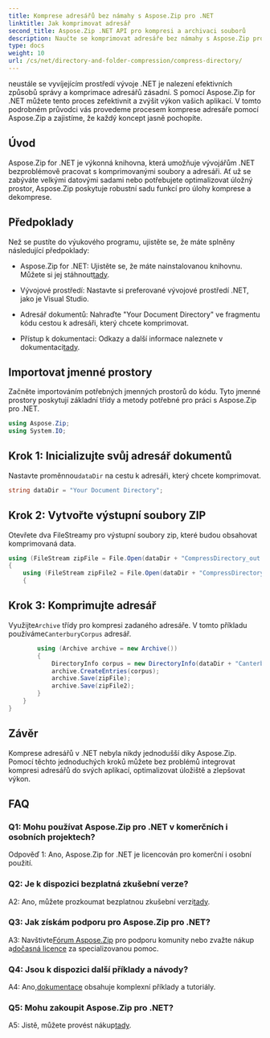 ```yaml
---
title: Komprese adresářů bez námahy s Aspose.Zip pro .NET
linktitle: Jak komprimovat adresář
second_title: Aspose.Zip .NET API pro kompresi a archivaci souborů
description: Naučte se komprimovat adresáře bez námahy s Aspose.Zip pro .NET. Podpořte svůj vývoj .NET efektivní optimalizací úložného prostoru.
type: docs
weight: 10
url: /cs/net/directory-and-folder-compression/compress-directory/
---
```

neustále se vyvíjejícím prostředí vývoje .NET je nalezení efektivních způsobů správy a komprimace adresářů zásadní. S pomocí Aspose.Zip for .NET můžete tento proces zefektivnit a zvýšit výkon vašich aplikací. V tomto podrobném průvodci vás provedeme procesem komprese adresáře pomocí Aspose.Zip a zajistíme, že každý koncept jasně pochopíte.

## Úvod

Aspose.Zip for .NET je výkonná knihovna, která umožňuje vývojářům .NET bezproblémově pracovat s komprimovanými soubory a adresáři. Ať už se zabýváte velkými datovými sadami nebo potřebujete optimalizovat úložný prostor, Aspose.Zip poskytuje robustní sadu funkcí pro úlohy komprese a dekomprese.

## Předpoklady

Než se pustíte do výukového programu, ujistěte se, že máte splněny následující předpoklady:

-  Aspose.Zip for .NET: Ujistěte se, že máte nainstalovanou knihovnu. Můžete si jej stáhnout[tady](https://releases.aspose.com/zip/net/).

- Vývojové prostředí: Nastavte si preferované vývojové prostředí .NET, jako je Visual Studio.

- Adresář dokumentů: Nahraďte "Your Document Directory" ve fragmentu kódu cestou k adresáři, který chcete komprimovat.

-  Přístup k dokumentaci: Odkazy a další informace naleznete v dokumentaci[tady](https://reference.aspose.com/zip/net/).

## Importovat jmenné prostory

Začněte importováním potřebných jmenných prostorů do kódu. Tyto jmenné prostory poskytují základní třídy a metody potřebné pro práci s Aspose.Zip pro .NET.

```csharp
using Aspose.Zip;
using System.IO;
```

## Krok 1: Inicializujte svůj adresář dokumentů

 Nastavte proměnnou`dataDir` na cestu k adresáři, který chcete komprimovat.

```csharp
string dataDir = "Your Document Directory";
```

## Krok 2: Vytvořte výstupní soubory ZIP

Otevřete dva FileStreamy pro výstupní soubory zip, které budou obsahovat komprimovaná data.

```csharp
using (FileStream zipFile = File.Open(dataDir + "CompressDirectory_out.zip", FileMode.Create))
{
    using (FileStream zipFile2 = File.Open(dataDir + "CompressDirectory2_out.zip", FileMode.Create))
    {
```

## Krok 3: Komprimujte adresář

 Využijte`Archive` třídy pro kompresi zadaného adresáře. V tomto příkladu používáme`CanterburyCorpus` adresář.

```csharp
        using (Archive archive = new Archive())
        {
            DirectoryInfo corpus = new DirectoryInfo(dataDir + "CanterburyCorpus");
            archive.CreateEntries(corpus);
            archive.Save(zipFile);
            archive.Save(zipFile2);
        }
    }
}
```

## Závěr

Komprese adresářů v .NET nebyla nikdy jednodušší díky Aspose.Zip. Pomocí těchto jednoduchých kroků můžete bez problémů integrovat kompresi adresářů do svých aplikací, optimalizovat úložiště a zlepšovat výkon.

## FAQ

### Q1: Mohu používat Aspose.Zip pro .NET v komerčních i osobních projektech?

Odpověď 1: Ano, Aspose.Zip for .NET je licencován pro komerční i osobní použití.

### Q2: Je k dispozici bezplatná zkušební verze?

 A2: Ano, můžete prozkoumat bezplatnou zkušební verzi[tady](https://releases.aspose.com/zip/net).

### Q3: Jak získám podporu pro Aspose.Zip pro .NET?

 A3: Navštivte[Fórum Aspose.Zip](https://forum.aspose.com/c/zip/37) pro podporu komunity nebo zvažte nákup a[dočasná licence](https://purchase.aspose.com/temporary-license/) za specializovanou pomoc.

### Q4: Jsou k dispozici další příklady a návody?

 A4: Ano,[dokumentace](https://reference.aspose.com/zip/net/) obsahuje komplexní příklady a tutoriály.

### Q5: Mohu zakoupit Aspose.Zip pro .NET?

 A5: Jistě, můžete provést nákup[tady](https://purchase.aspose.com/buy).